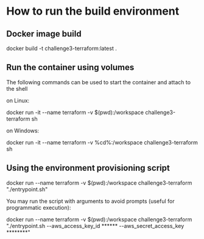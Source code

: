 # How to run the build environment
## Docker image build
docker build -t challenge3-terraform:latest .
## Run the container using volumes
The following commands can be used to start the container and attach to the shell

on Linux:

docker run -it --name terraform -v $(pwd):/workspace challenge3-terraform sh

on Windows:

docker run -it --name terraform -v %cd%:/workspace challenge3-terraform sh

## Using the environment provisioning script

docker run --name terraform -v $(pwd):/workspace challenge3-terraform "./entrypoint.sh"

You may run the script with arguments to avoid prompts (useful for programmatic execution):

docker run --name terraform -v $(pwd):/workspace challenge3-terraform "./entrypoint.sh --aws_access_key_id ****** --aws_secret_access_key ********"
